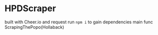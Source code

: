 # HPDScraper

built with Cheer.io and request
run `npm i` to gain dependencies 
main func ScrapingThePopo(Hollaback)
